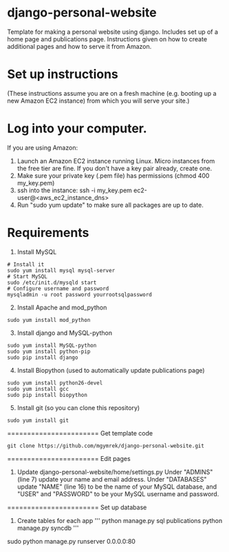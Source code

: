 django-personal-website
=======================

Template for making a personal website using django. Includes set up of a home page and publications page. Instructions given on how to create additional pages and how to serve it from Amazon.

Set up instructions
=======================
(These instructions assume you are on a fresh machine (e.g. booting up a new Amazon EC2 instance) from which you will serve your site.)

Log into your computer.
=======================

If you are using Amazon:
1. Launch an Amazon EC2 instance running Linux. Micro instances from the free tier are fine. If you don't have a key pair already, create one.
2. Make sure your private key (.pem file) has permissions (chmod 400 my_key.pem)
3. ssh into the instance: ssh -i my_key.pem ec2-user@<aws_ec2_instance_dns>
4. Run "sudo yum update" to make sure all packages are up to date.

Requirements
=======================

1. Install MySQL
```
# Install it
sudo yum install mysql mysql-server
# Start MySQL
sudo /etc/init.d/mysqld start
# Configure username and password
mysqladmin -u root password yourrootsqlpassword
```

2. Install Apache and mod_python
```
sudo yum install mod_python
```

3. Install django and MySQL-python
```
sudo yum install MySQL-python
sudo yum install python-pip
sudo pip install django
```

4. Install Biopython (used to automatically update publications page)
```
sudo yum install python26-devel
sudo yum install gcc
sudo pip install biopython
```

5. Install git (so you can clone this repository)
```
sudo yum install git
```
=======================
Get template code

```
git clone https://github.com/mgymrek/django-personal-website.git
```
=======================
Edit pages

1. Update django-personal-website/home/settings.py
Under "ADMINS" (line 7) update your name and email address.
Under "DATABASES" update "NAME" (line 16) to be the name of your MySQL database, and "USER" and "PASSWORD" to be your MySQL username and password.


=======================
Set up database

1. Create tables for each app
'''
python manage.py sql publications
python manage.py syncdb
'''


sudo python manage.py runserver 0.0.0.0:80